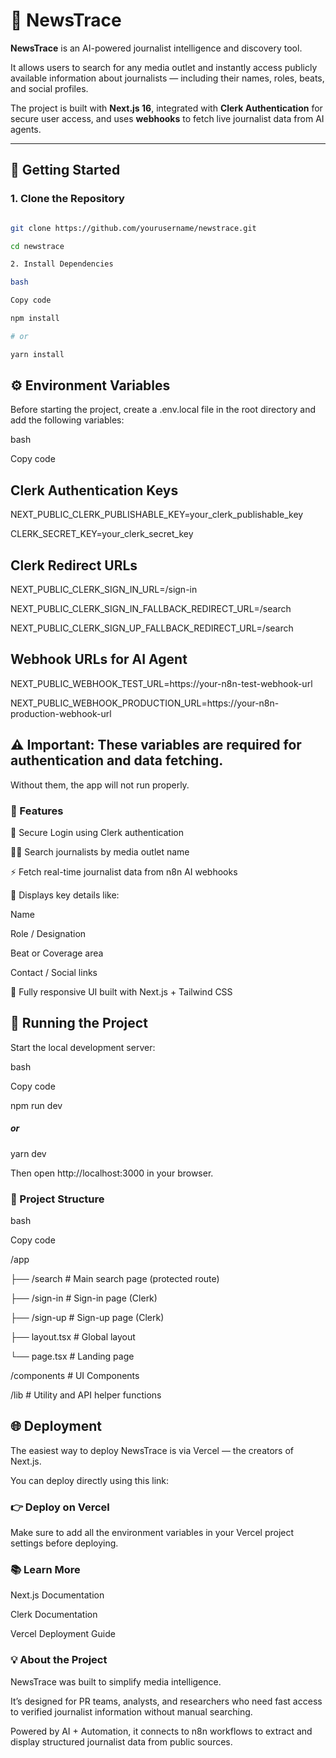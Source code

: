 # 📰 NewsTrace

**NewsTrace** is an AI-powered journalist intelligence and discovery tool.

It allows users to search for any media outlet and instantly access publicly available information about journalists — including their names, roles, beats, and social profiles.

The project is built with **Next.js 16**, integrated with **Clerk Authentication** for secure user access, and uses **webhooks** to fetch live journalist data from AI agents.

---

## 🚀 Getting Started

### 1. Clone the Repository

```bash

git clone https://github.com/yourusername/newstrace.git

cd newstrace

2. Install Dependencies

bash

Copy code

npm install

# or

yarn install
```
## ⚙️ Environment Variables

Before starting the project, create a .env.local file in the root directory and add the following variables:

bash

Copy code

## Clerk Authentication Keys

NEXT_PUBLIC_CLERK_PUBLISHABLE_KEY=your_clerk_publishable_key

CLERK_SECRET_KEY=your_clerk_secret_key

## Clerk Redirect URLs

NEXT_PUBLIC_CLERK_SIGN_IN_URL=/sign-in

NEXT_PUBLIC_CLERK_SIGN_IN_FALLBACK_REDIRECT_URL=/search

NEXT_PUBLIC_CLERK_SIGN_UP_FALLBACK_REDIRECT_URL=/search

## Webhook URLs for AI Agent

NEXT_PUBLIC_WEBHOOK_TEST_URL=https://your-n8n-test-webhook-url

NEXT_PUBLIC_WEBHOOK_PRODUCTION_URL=https://your-n8n-production-webhook-url

## ⚠️ Important: These variables are required for authentication and data fetching.

Without them, the app will not run properly.

### 🧠 Features

🔐 Secure Login using Clerk authentication

🧑‍💻 Search journalists by media outlet name

⚡ Fetch real-time journalist data from n8n AI webhooks

🧾 Displays key details like:

Name

Role / Designation

Beat or Coverage area

Contact / Social links

📱 Fully responsive UI built with Next.js + Tailwind CSS

## 🧩 Running the Project

Start the local development server:

bash

Copy code

npm run dev

##### or

yarn dev

Then open http://localhost:3000 in your browser.

### 🧭 Project Structure

bash

Copy code

/app

├── /search # Main search page (protected route)

├── /sign-in # Sign-in page (Clerk)

├── /sign-up # Sign-up page (Clerk)

├── layout.tsx # Global layout

└── page.tsx # Landing page

/components # UI Components

/lib # Utility and API helper functions

## 🌐 Deployment

The easiest way to deploy NewsTrace is via Vercel — the creators of Next.js.

You can deploy directly using this link:

### 👉 Deploy on Vercel

Make sure to add all the environment variables in your Vercel project settings before deploying.

### 📚 Learn More

Next.js Documentation

Clerk Documentation

Vercel Deployment Guide

### 💡 About the Project

NewsTrace was built to simplify media intelligence.

It’s designed for PR teams, analysts, and researchers who need fast access to verified journalist information without manual searching.

Powered by AI + Automation, it connects to n8n workflows to extract and display structured journalist data from public sources.

